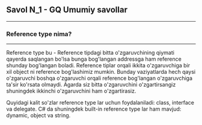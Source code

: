 ## Savol N_1 - GQ Umumiy savollar

---

### Reference type nima?

---

Reference type bu - Reference tipdagi bitta o'zgaruvchining qiymati qayerda saqlangan
bo'lsa bunga bog'langan addressga ham reference shunday bog'langan boladi. Reference tiplar
orqali ikkita o'zgaruvchiga bir xil object ni reference bog'lashimiz mumkin. Bunday vaziyatlarda 
hech qaysi o'zgaruvchi boshqa o'zgaruvchi orqali reference bog'langan o'zgaruvchiga ta'sir ko'rsata 
olmaydi. Agarda siz bitta o'zgaruvchini o'zgartirsangiz shuningdek ikkinchi o'zgaruvchini ham o'zgartirasiz.

Quyidagi kalit so'zlar reference type lar uchun foydalaniladi: class, interface va delegate.
C# da shuningdek built-in reference type lar ham mavjud: dynamic, object va string.

